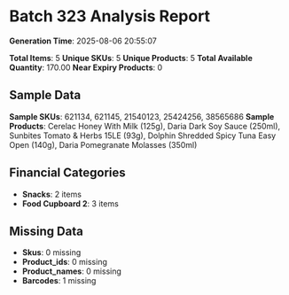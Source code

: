 # Batch 323 Analysis Report

**Generation Time**: 2025-08-06 20:55:07

**Total Items**: 5
**Unique SKUs**: 5
**Unique Products**: 5
**Total Available Quantity**: 170.00
**Near Expiry Products**: 0

## Sample Data
**Sample SKUs**: 621134, 621145, 21540123, 25424256, 38565686
**Sample Products**: Cerelac Honey With Milk (125g), Daria Dark Soy Sauce (250ml), Sunbites Tomato & Herbs 15LE (93g), Dolphin Shredded Spicy Tuna Easy Open (140g), Daria Pomegranate Molasses (350ml)

## Financial Categories
- **Snacks**: 2 items
- **Food Cupboard 2**: 3 items

## Missing Data
- **Skus**: 0 missing
- **Product_ids**: 0 missing
- **Product_names**: 0 missing
- **Barcodes**: 1 missing
